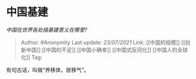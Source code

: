 # 中国基建
*中国在世界各处搞基建意义在哪里?*

> Author: #Anonymity
> Last update: *23/07/2021* 
> Link: [[中国的规模]] [[创新中国]] [[中国的不足]] [[中国小确幸]] [[中国式反同化]] [[中国人的全球化]]
> Tag:   

 
有句古话，叫做“养移体，居移气”。



